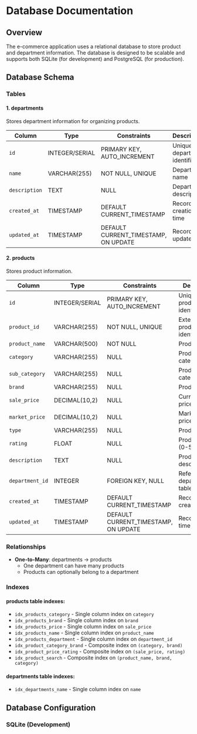 # Database Documentation

## Overview

The e-commerce application uses a relational database to store product and department information. The database is designed to be scalable and supports both SQLite (for development) and PostgreSQL (for production).

## Database Schema

### Tables

#### 1. departments

Stores department information for organizing products.

| Column | Type | Constraints | Description |
|--------|------|-------------|-------------|
| `id` | INTEGER/SERIAL | PRIMARY KEY, AUTO_INCREMENT | Unique department identifier |
| `name` | VARCHAR(255) | NOT NULL, UNIQUE | Department name |
| `description` | TEXT | NULL | Department description |
| `created_at` | TIMESTAMP | DEFAULT CURRENT_TIMESTAMP | Record creation time |
| `updated_at` | TIMESTAMP | DEFAULT CURRENT_TIMESTAMP, ON UPDATE | Record update time |

#### 2. products

Stores product information.

| Column | Type | Constraints | Description |
|--------|------|-------------|-------------|
| `id` | INTEGER/SERIAL | PRIMARY KEY, AUTO_INCREMENT | Unique product identifier |
| `product_id` | VARCHAR(255) | NOT NULL, UNIQUE | External product identifier |
| `product_name` | VARCHAR(500) | NOT NULL | Product name |
| `category` | VARCHAR(255) | NULL | Product category |
| `sub_category` | VARCHAR(255) | NULL | Product sub-category |
| `brand` | VARCHAR(255) | NULL | Product brand |
| `sale_price` | DECIMAL(10,2) | NULL | Current selling price |
| `market_price` | DECIMAL(10,2) | NULL | Market/original price |
| `type` | VARCHAR(255) | NULL | Product type |
| `rating` | FLOAT | NULL | Product rating (0-5) |
| `description` | TEXT | NULL | Product description |
| `department_id` | INTEGER | FOREIGN KEY, NULL | Reference to departments table |
| `created_at` | TIMESTAMP | DEFAULT CURRENT_TIMESTAMP | Record creation time |
| `updated_at` | TIMESTAMP | DEFAULT CURRENT_TIMESTAMP, ON UPDATE | Record update time |

### Relationships

- **One-to-Many**: departments → products
  - One department can have many products
  - Products can optionally belong to a department

### Indexes

#### products table indexes:
- `idx_products_category` - Single column index on `category`
- `idx_products_brand` - Single column index on `brand`
- `idx_products_price` - Single column index on `sale_price`
- `idx_products_name` - Single column index on `product_name`
- `idx_products_department` - Single column index on `department_id`
- `idx_product_category_brand` - Composite index on `(category, brand)`
- `idx_product_price_rating` - Composite index on `(sale_price, rating)`
- `idx_product_search` - Composite index on `(product_name, brand, category)`

#### departments table indexes:
- `idx_departments_name` - Single column index on `name`

## Database Configuration

### SQLite (Development)

